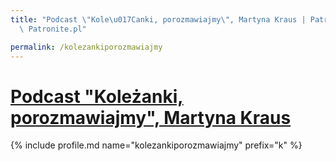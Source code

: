 ```yaml
---
title: "Podcast \"Kole\u017Canki, porozmawiajmy\", Martyna Kraus | Patromierz - statystyki\
  \ Patronite.pl"

permalink: /kolezankiporozmawiajmy
---
```


# [Podcast "Koleżanki, porozmawiajmy", Martyna Kraus](https://patronite.pl/kolezankiporozmawiajmy)

{% include profile.md name="kolezankiporozmawiajmy" prefix="k" %}
